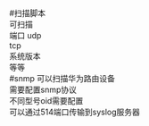 #扫描脚本  
可扫描  
端口
udp  
tcp  
系统版本  
等等  
#snmp
可以扫描华为路由设备  
需要配置snmp协议  
不同型号oid需要配置  
可以通过514端口传输到syslog服务器  
